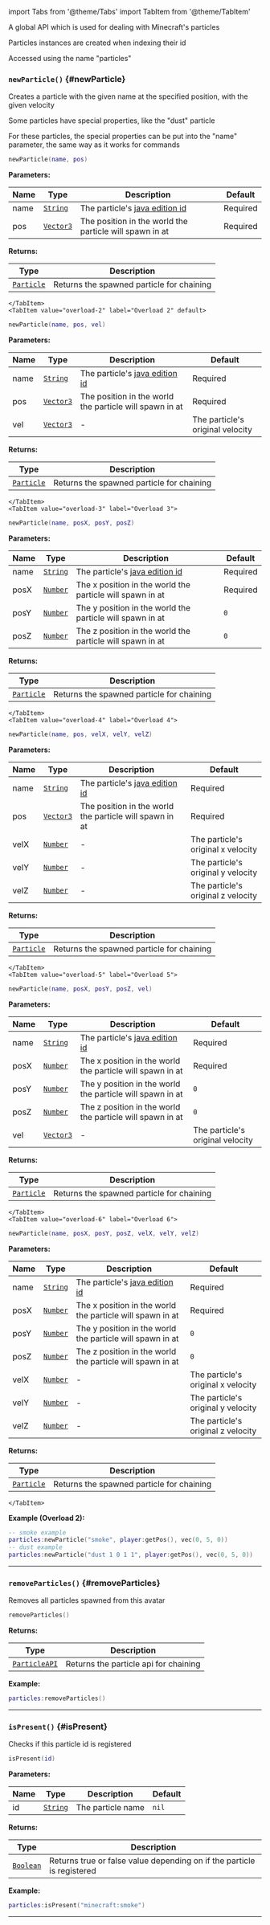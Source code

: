 import Tabs from '@theme/Tabs'
import TabItem from '@theme/TabItem'

A global API which is used for dealing with Minecraft's particles

Particles instances are created when indexing their id

Accessed using the name "particles"

### <code>newParticle()</code> \{#newParticle}

Creates a particle with the given name at the specified position, with the given velocity

Some particles have special properties, like the "dust" particle

For these particles, the special properties can be put into the "name" parameter, the same way as it works for commands

<Tabs>
    <TabItem value="overload-1" label="Overload 1">

```lua
newParticle(name, pos)
```

**Parameters:**

| Name | Type                                             | Description                                                                           | Default  |
| ---- | ------------------------------------------------ | ------------------------------------------------------------------------------------- | -------- |
| name | <code>[String](#)</code>                         | The particle's [java edition id](<https://minecraft.wiki/w/Particles_(Java_Edition)>) | Required |
| pos  | <code>[Vector3](/globals/Vectors/Vector3)</code> | The position in the world the particle will spawn in at                               | Required |

**Returns:**

| Type                                                 | Description                               |
| ---------------------------------------------------- | ----------------------------------------- |
| <code>[Particle](/globals/Particles/Particle)</code> | Returns the spawned particle for chaining |

    </TabItem>
    <TabItem value="overload-2" label="Overload 2" default>

```lua
newParticle(name, pos, vel)
```

**Parameters:**

| Name | Type                                             | Description                                                                           | Default                          |
| ---- | ------------------------------------------------ | ------------------------------------------------------------------------------------- | -------------------------------- |
| name | <code>[String](#)</code>                         | The particle's [java edition id](<https://minecraft.wiki/w/Particles_(Java_Edition)>) | Required                         |
| pos  | <code>[Vector3](/globals/Vectors/Vector3)</code> | The position in the world the particle will spawn in at                               | Required                         |
| vel  | <code>[Vector3](/globals/Vectors/Vector3)</code> | -                                                                                     | The particle's original velocity |

**Returns:**

| Type                                                 | Description                               |
| ---------------------------------------------------- | ----------------------------------------- |
| <code>[Particle](/globals/Particles/Particle)</code> | Returns the spawned particle for chaining |

    </TabItem>
    <TabItem value="overload-3" label="Overload 3">

```lua
newParticle(name, posX, posY, posZ)
```

**Parameters:**

| Name | Type                     | Description                                                                           | Default  |
| ---- | ------------------------ | ------------------------------------------------------------------------------------- | -------- |
| name | <code>[String](#)</code> | The particle's [java edition id](<https://minecraft.wiki/w/Particles_(Java_Edition)>) | Required |
| posX | <code>[Number](#)</code> | The x position in the world the particle will spawn in at                             | Required |
| posY | <code>[Number](#)</code> | The y position in the world the particle will spawn in at                             | `0`      |
| posZ | <code>[Number](#)</code> | The z position in the world the particle will spawn in at                             | `0`      |

**Returns:**

| Type                                                 | Description                               |
| ---------------------------------------------------- | ----------------------------------------- |
| <code>[Particle](/globals/Particles/Particle)</code> | Returns the spawned particle for chaining |

    </TabItem>
    <TabItem value="overload-4" label="Overload 4">

```lua
newParticle(name, pos, velX, velY, velZ)
```

**Parameters:**

| Name | Type                                             | Description                                                                           | Default                            |
| ---- | ------------------------------------------------ | ------------------------------------------------------------------------------------- | ---------------------------------- |
| name | <code>[String](#)</code>                         | The particle's [java edition id](<https://minecraft.wiki/w/Particles_(Java_Edition)>) | Required                           |
| pos  | <code>[Vector3](/globals/Vectors/Vector3)</code> | The position in the world the particle will spawn in at                               | Required                           |
| velX | <code>[Number](#)</code>                         | -                                                                                     | The particle's original x velocity |
| velY | <code>[Number](#)</code>                         | -                                                                                     | The particle's original y velocity |
| velZ | <code>[Number](#)</code>                         | -                                                                                     | The particle's original z velocity |

**Returns:**

| Type                                                 | Description                               |
| ---------------------------------------------------- | ----------------------------------------- |
| <code>[Particle](/globals/Particles/Particle)</code> | Returns the spawned particle for chaining |

    </TabItem>
    <TabItem value="overload-5" label="Overload 5">

```lua
newParticle(name, posX, posY, posZ, vel)
```

**Parameters:**

| Name | Type                                             | Description                                                                           | Default                          |
| ---- | ------------------------------------------------ | ------------------------------------------------------------------------------------- | -------------------------------- |
| name | <code>[String](#)</code>                         | The particle's [java edition id](<https://minecraft.wiki/w/Particles_(Java_Edition)>) | Required                         |
| posX | <code>[Number](#)</code>                         | The x position in the world the particle will spawn in at                             | Required                         |
| posY | <code>[Number](#)</code>                         | The y position in the world the particle will spawn in at                             | `0`                              |
| posZ | <code>[Number](#)</code>                         | The z position in the world the particle will spawn in at                             | `0`                              |
| vel  | <code>[Vector3](/globals/Vectors/Vector3)</code> | -                                                                                     | The particle's original velocity |

**Returns:**

| Type                                                 | Description                               |
| ---------------------------------------------------- | ----------------------------------------- |
| <code>[Particle](/globals/Particles/Particle)</code> | Returns the spawned particle for chaining |

    </TabItem>
    <TabItem value="overload-6" label="Overload 6">

```lua
newParticle(name, posX, posY, posZ, velX, velY, velZ)
```

**Parameters:**

| Name | Type                     | Description                                                                           | Default                            |
| ---- | ------------------------ | ------------------------------------------------------------------------------------- | ---------------------------------- |
| name | <code>[String](#)</code> | The particle's [java edition id](<https://minecraft.wiki/w/Particles_(Java_Edition)>) | Required                           |
| posX | <code>[Number](#)</code> | The x position in the world the particle will spawn in at                             | Required                           |
| posY | <code>[Number](#)</code> | The y position in the world the particle will spawn in at                             | `0`                                |
| posZ | <code>[Number](#)</code> | The z position in the world the particle will spawn in at                             | `0`                                |
| velX | <code>[Number](#)</code> | -                                                                                     | The particle's original x velocity |
| velY | <code>[Number](#)</code> | -                                                                                     | The particle's original y velocity |
| velZ | <code>[Number](#)</code> | -                                                                                     | The particle's original z velocity |

**Returns:**

| Type                                                 | Description                               |
| ---------------------------------------------------- | ----------------------------------------- |
| <code>[Particle](/globals/Particles/Particle)</code> | Returns the spawned particle for chaining |

    </TabItem>

</Tabs>

**Example (Overload 2):**

```lua
-- smoke example
particles:newParticle("smoke", player:getPos(), vec(0, 5, 0))
-- dust example
particles:newParticle("dust 1 0 1 1", player:getPos(), vec(0, 5, 0))
```

---

### <code>removeParticles()</code> \{#removeParticles}

Removes all particles spawned from this avatar

```lua
removeParticles()
```

**Returns:**

| Type                                           | Description                           |
| ---------------------------------------------- | ------------------------------------- |
| <code>[ParticleAPI](/globals/Particles)</code> | Returns the particle api for chaining |

**Example:**

```lua
particles:removeParticles()
```

---

### <code>isPresent()</code> \{#isPresent}

Checks if this particle id is registered

```lua
isPresent(id)
```

**Parameters:**

| Name | Type                     | Description       | Default |
| ---- | ------------------------ | ----------------- | ------- |
| id   | <code>[String](#)</code> | The particle name | `nil`   |

**Returns:**

| Type                      | Description                                                            |
| ------------------------- | ---------------------------------------------------------------------- |
| <code>[Boolean](#)</code> | Returns true or false value depending on if the particle is registered |

**Example:**

```lua
particles:isPresent("minecraft:smoke")
```

---
